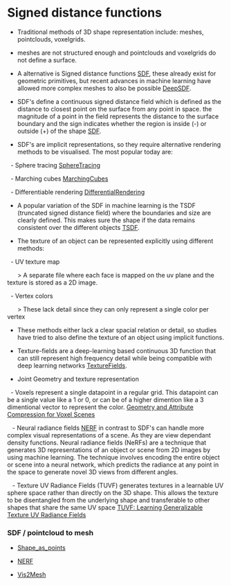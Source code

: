 
# Signed distance functions

- Traditional methods of 3D shape representation include: meshes, pointclouds, voxelgrids.

- meshes are not structured enough and pointclouds and voxelgrids do not define a surface.

- A alternative is Signed distance functions [SDF], these already exist for geometric primitives, but recent advances in machine learning have allowed more complex meshes to also be possible [DeepSDF].

- SDF's define a continuous signed distance field which is defined as the distance to closest point on the surface from any point in space. the magnitude of a point in the field represents the distance to the surface boundary and the sign indicates whether the region is inside (-) or outside (+) of the shape [SDF].

- SDF's are implicit representations, so they require alternative rendering methods to be visualised. The most popular today are:

  - Sphere tracing [SphereTracing]

  - Marching cubes [MarchingCubes]

  - Differentiable rendering [DifferentialRendering]

- A popular variation of the SDF in machine learning is the TSDF (truncated signed distance field) where the boundaries and size are clearly defined. This makes sure the shape if the data remains consistent over the different objects [TSDF].

- The texture of an object can be represented explicitly using different methods:

  - UV texture map

      > A separate file where each face is mapped on the uv plane and the texture is stored as a 2D image.

  - Vertex colors

      > These lack detail since they can only represent a single color per vertex

- These methods either lack a clear spacial relation or detail, so studies have tried to also define the texture of an object using implicit functions.

- Texture-fields are a deep-learning based continuous 3D function that can still represent high frequency detail while being compatible with deep learning networks [TextureFields].

- Joint Geometry and texture representation

  - Voxels represent a single datapoint in a regular grid. This datapoint can be a single value like a 1 or 0, or can be of a higher dimention like a 3 dimentional vector to represent the color. [Geometry and Attribute Compression for Voxel Scenes]

   - Neural radiance fields [NERF] in contrast to SDF's can handle more complex visual representations of a scene. As they are view dependant density functions. Neural radiance fields (NeRFs) are a technique that generates 3D representations of an object or scene from 2D images by using machine learning. The technique involves encoding the entire object or scene into a neural network, which predicts the radiance at any point in the space to generate novel 3D views from different angles.

   - Texture UV Radiance Fields (TUVF) generates textures in a learnable UV sphere space rather than directly on the 3D shape. This allows the texture to be disentangled from the underlying shape and transferable to other shapes that share the same UV space [TUVF: Learning Generalizable Texture UV Radiance Fields]

### SDF / pointcloud to mesh


- [Shape_as_points](https://github.com/autonomousvision/shape_as_points)

- [NERF]()

- [Vis2Mesh](https://github.com/gdaosu/vis2mesh)

[SDF]:(https://books.google.be/books?hl=en&lr=&id=T3SSqIVnS4YC&oi=fnd&pg=PR12&dq=.+Introduction+to+Implicit+Surfaces.+Morgan+Kaufmann&ots=BxE-OmZIYM&sig=EFnBEfAr3kYPVX-kfMaY7EFEkkc#v=onepage&q=.%20Introduction%20to%20Implicit%20Surfaces.%20Morgan%20Kaufmann&f=false)

  

[DeepSDF]:(https://doi.org/10.48550/arXiv.1901.05103)

  

[SphereTracing]:(https://doi.org/10.1007/s003710050084)

  

[MarchingCubes]:(https://doi.org/10.1109/TVCG.2003.1207437)

  

[DifferentialRendering]:(https://doi.org/10.1145/3528223.3530139)

  

[TSDF]:(http://dx.doi.org/10.1109/ISMAR.2011.6092378)

  

[TextureFields]:(https://doi.org/10.48550/arXiv.1905.07259)

  

[TSCom]:(https://doi.org/10.48550/arXiv.2208.08768)

  

[Geometry and Attribute Compression for Voxel Scenes]:(https://doi.org/10.1111/cgf.12841)

  

[NERF]:(https://doi.org/10.48550/arXiv.2003.08934)

  

[TUVF: Learning Generalizable Texture UV Radiance Fields]:(https://arxiv.org/abs/2305.03040)